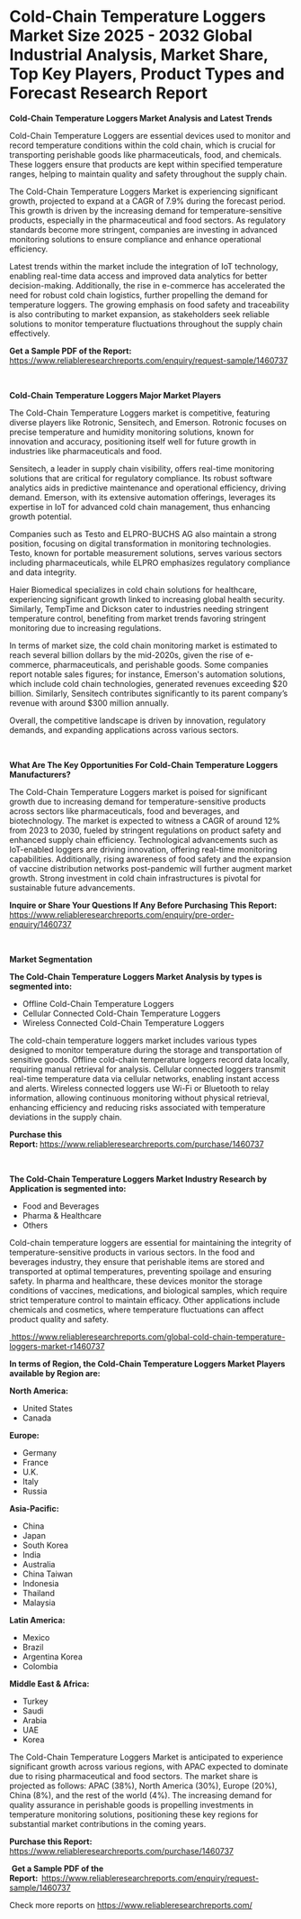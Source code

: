 <p><h1>Cold-Chain Temperature Loggers Market Size 2025 - 2032 Global Industrial Analysis, Market Share, Top Key Players, Product Types and Forecast Research Report</h1></p><p><strong>Cold-Chain Temperature Loggers Market Analysis and Latest Trends</strong></p>
<p><p>Cold-Chain Temperature Loggers are essential devices used to monitor and record temperature conditions within the cold chain, which is crucial for transporting perishable goods like pharmaceuticals, food, and chemicals. These loggers ensure that products are kept within specified temperature ranges, helping to maintain quality and safety throughout the supply chain.</p><p>The Cold-Chain Temperature Loggers Market is experiencing significant growth, projected to expand at a CAGR of 7.9% during the forecast period. This growth is driven by the increasing demand for temperature-sensitive products, especially in the pharmaceutical and food sectors. As regulatory standards become more stringent, companies are investing in advanced monitoring solutions to ensure compliance and enhance operational efficiency.</p><p>Latest trends within the market include the integration of IoT technology, enabling real-time data access and improved data analytics for better decision-making. Additionally, the rise in e-commerce has accelerated the need for robust cold chain logistics, further propelling the demand for temperature loggers. The growing emphasis on food safety and traceability is also contributing to market expansion, as stakeholders seek reliable solutions to monitor temperature fluctuations throughout the supply chain effectively.</p></p>
<p><strong>Get a Sample PDF of the Report:&nbsp;</strong> <a href="https://www.reliableresearchreports.com/enquiry/request-sample/1460737?utm_campaign=2657&utm_medium=2&utm_source=Github&utm_content=ia&utm_term=24032025&utm_id=cold-chain-temperature-loggers">https://www.reliableresearchreports.com/enquiry/request-sample/1460737</a></p>
<p>&nbsp;</p>
<p><strong>Cold-Chain Temperature Loggers Major Market Players</strong></p>
<p><p>The Cold-Chain Temperature Loggers market is competitive, featuring diverse players like Rotronic, Sensitech, and Emerson. Rotronic focuses on precise temperature and humidity monitoring solutions, known for innovation and accuracy, positioning itself well for future growth in industries like pharmaceuticals and food.</p><p>Sensitech, a leader in supply chain visibility, offers real-time monitoring solutions that are critical for regulatory compliance. Its robust software analytics aids in predictive maintenance and operational efficiency, driving demand. Emerson, with its extensive automation offerings, leverages its expertise in IoT for advanced cold chain management, thus enhancing growth potential.</p><p>Companies such as Testo and ELPRO-BUCHS AG also maintain a strong position, focusing on digital transformation in monitoring technologies. Testo, known for portable measurement solutions, serves various sectors including pharmaceuticals, while ELPRO emphasizes regulatory compliance and data integrity.</p><p>Haier Biomedical specializes in cold chain solutions for healthcare, experiencing significant growth linked to increasing global health security. Similarly, TempTime and Dickson cater to industries needing stringent temperature control, benefiting from market trends favoring stringent monitoring due to increasing regulations.</p><p>In terms of market size, the cold chain monitoring market is estimated to reach several billion dollars by the mid-2020s, given the rise of e-commerce, pharmaceuticals, and perishable goods. Some companies report notable sales figures; for instance, Emerson's automation solutions, which include cold chain technologies, generated revenues exceeding $20 billion. Similarly, Sensitech contributes significantly to its parent company’s revenue with around $300 million annually. </p><p>Overall, the competitive landscape is driven by innovation, regulatory demands, and expanding applications across various sectors.</p></p>
<p>&nbsp;</p>
<p><strong>What Are The Key Opportunities For Cold-Chain Temperature Loggers Manufacturers?</strong></p>
<p><p>The Cold-Chain Temperature Loggers market is poised for significant growth due to increasing demand for temperature-sensitive products across sectors like pharmaceuticals, food and beverages, and biotechnology. The market is expected to witness a CAGR of around 12% from 2023 to 2030, fueled by stringent regulations on product safety and enhanced supply chain efficiency. Technological advancements such as IoT-enabled loggers are driving innovation, offering real-time monitoring capabilities. Additionally, rising awareness of food safety and the expansion of vaccine distribution networks post-pandemic will further augment market growth. Strong investment in cold chain infrastructures is pivotal for sustainable future advancements.</p></p>
<p><strong>Inquire or Share Your Questions If Any Before Purchasing This Report:</strong> <a href="https://www.reliableresearchreports.com/enquiry/pre-order-enquiry/1460737?utm_campaign=2657&utm_medium=2&utm_source=Github&utm_content=ia&utm_term=24032025&utm_id=cold-chain-temperature-loggers">https://www.reliableresearchreports.com/enquiry/pre-order-enquiry/1460737</a></p>
<p>&nbsp;</p>
<p><strong>Market Segmentation</strong></p>
<p><strong>The Cold-Chain Temperature Loggers Market Analysis by types is segmented into:</strong></p>
<p><ul><li>Offline Cold-Chain Temperature Loggers</li><li>Cellular Connected Cold-Chain Temperature Loggers</li><li>Wireless Connected Cold-Chain Temperature Loggers</li></ul></p>
<p><p>The cold-chain temperature loggers market includes various types designed to monitor temperature during the storage and transportation of sensitive goods. Offline cold-chain temperature loggers record data locally, requiring manual retrieval for analysis. Cellular connected loggers transmit real-time temperature data via cellular networks, enabling instant access and alerts. Wireless connected loggers use Wi-Fi or Bluetooth to relay information, allowing continuous monitoring without physical retrieval, enhancing efficiency and reducing risks associated with temperature deviations in the supply chain.</p></p>
<p><strong>Purchase this Report:&nbsp;</strong><a href="https://www.reliableresearchreports.com/purchase/1460737?utm_campaign=2657&utm_medium=2&utm_source=Github&utm_content=ia&utm_term=24032025&utm_id=cold-chain-temperature-loggers">https://www.reliableresearchreports.com/purchase/1460737</a></p>
<p>&nbsp;</p>
<p><strong>The Cold-Chain Temperature Loggers Market Industry Research by Application is segmented into:</strong></p>
<p><ul><li>Food and Beverages</li><li>Pharma & Healthcare</li><li>Others</li></ul></p>
<p><p>Cold-chain temperature loggers are essential for maintaining the integrity of temperature-sensitive products in various sectors. In the food and beverages industry, they ensure that perishable items are stored and transported at optimal temperatures, preventing spoilage and ensuring safety. In pharma and healthcare, these devices monitor the storage conditions of vaccines, medications, and biological samples, which require strict temperature control to maintain efficacy. Other applications include chemicals and cosmetics, where temperature fluctuations can affect product quality and safety.</p></p>
<p><a href="https://www.reliableresearchreports.com/global-cold-chain-temperature-loggers-market-r1460737?utm_campaign=2657&utm_medium=2&utm_source=Github&utm_content=ia&utm_term=24032025&utm_id=cold-chain-temperature-loggers">&nbsp;https://www.reliableresearchreports.com/global-cold-chain-temperature-loggers-market-r1460737</a></p>
<p><strong>In terms of Region, the Cold-Chain Temperature Loggers Market Players available by Region are:</strong></p>
<p>
    <p> <strong> North America: </strong>
        <ul>
            <li>United States</li>
            <li>Canada</li>
        </ul>
        </p> 
    <p> <strong> Europe: </strong>
        <ul>
            <li>Germany</li>
            <li>France</li>
            <li>U.K.</li>
            <li>Italy</li>
            <li>Russia</li>
        </ul>
        </p> 
    <p> <strong> Asia-Pacific: </strong>
        <ul>
            <li>China</li>
            <li>Japan</li>
            <li>South Korea</li>
            <li>India</li>
            <li>Australia</li>
            <li>China Taiwan</li>
            <li>Indonesia</li>
            <li>Thailand</li>
            <li>Malaysia</li>
        </ul>
        </p> 
    <p> <strong> Latin America: </strong>
        <ul>
            <li>Mexico</li>
            <li>Brazil</li>
            <li>Argentina Korea</li>
            <li>Colombia</li>
        </ul>
        </p> 
    <p> <strong> Middle East & Africa: </strong>
        <ul>
            <li>Turkey</li>
            <li>Saudi</li>
            <li>Arabia</li>
            <li>UAE</li>
            <li>Korea</li>
        </ul>
    </p>
    </p>
<p><p>The Cold-Chain Temperature Loggers Market is anticipated to experience significant growth across various regions, with APAC expected to dominate due to rising pharmaceutical and food sectors. The market share is projected as follows: APAC (38%), North America (30%), Europe (20%), China (8%), and the rest of the world (4%). The increasing demand for quality assurance in perishable goods is propelling investments in temperature monitoring solutions, positioning these key regions for substantial market contributions in the coming years.</p></p>
<p><strong>Purchase this Report: </strong><a href="https://www.reliableresearchreports.com/purchase/1460737?utm_campaign=2657&utm_medium=2&utm_source=Github&utm_content=ia&utm_term=24032025&utm_id=cold-chain-temperature-loggers">https://www.reliableresearchreports.com/purchase/1460737</a></p>
<p>&nbsp;<strong>Get a Sample PDF of the Report:&nbsp;&nbsp;</strong><a href="https://www.reliableresearchreports.com/enquiry/request-sample/1460737?utm_campaign=2657&utm_medium=2&utm_source=Github&utm_content=ia&utm_term=24032025&utm_id=cold-chain-temperature-loggers">https://www.reliableresearchreports.com/enquiry/request-sample/1460737</a></p>
<p><strong></strong></p>
<p>Check more reports on <a href="https://www.reliableresearchreports.com/?utm_campaign=2657&utm_medium=2&utm_source=Github&utm_content=ia&utm_term=24032025&utm_id=cold-chain-temperature-loggers">https://www.reliableresearchreports.com/</a></p>